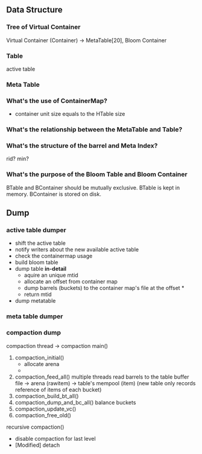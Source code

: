 
## Data Structure

### Tree of Virtual Container
Virtual Container (Container) -> MetaTable[20], Bloom Container

### Table 
active table

### Meta Table

### What's the use of ContainerMap?
* container unit size equals to the HTable size 

### What's the relationship between the MetaTable and Table?

### What's the structure of the barrel and Meta Index?
rid? min?

### What's the purpose of the Bloom Table and Bloom Container
BTable and BContainer should be mutually exclusive.
BTable is kept in memory.
BContainer is stored on disk.

## Dump

### active table dumper
* shift the active table
* notify writers about the new available active table
* check the containermap usage
* build bloom table
* dump table **in-detail**
    * aquire an unique mtid
    * allocate an offset from container map
    * dump barrels (buckets) to the container map's file at the offset
        *
    * return mtid
* dump metatable

### meta table dumper

### compaction dump

compaction thread -> compaction main()
1. compaction_initial()
    * allocate arena
    * 
2. compaction_feed_all()
    multiple threads read barrels to the table buffer
    file -> arena (rawitem) -> table's mempool (item) (new table only records reference of items of each bucket)
3. compaction_build_bt_all()
4. compaction_dump_and_bc_all()
    balance buckets
5. compaction_update_vc()
6. compaction_free_old()

recursive compaction()
* disable compaction for last level
* [Modified] detach